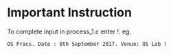 # Important Instruction

To complete input in process_1.c enter !. eg.

`OS Pracs.
Date : 8th September 2017.
Venue: OS Lab !`
